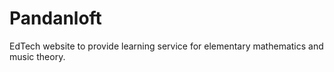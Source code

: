 # Pandanloft
EdTech website to provide learning service for elementary mathematics and music theory.
